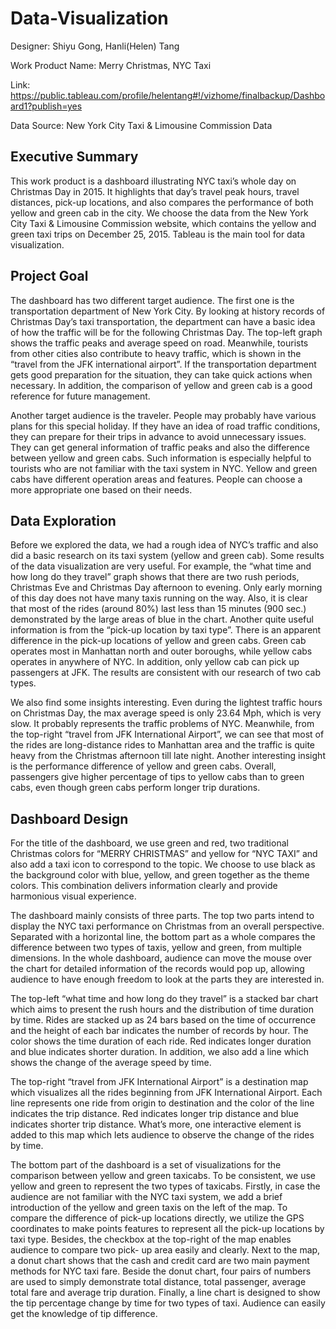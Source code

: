 # Data-Visualization

Designer: Shiyu Gong, Hanli(Helen) Tang

Work Product Name: Merry Christmas, NYC Taxi

Link: https://public.tableau.com/profile/helentang#!/vizhome/finalbackup/Dashboard1?publish=yes 

Data Source: New York City Taxi & Limousine Commission Data

## Executive Summary
This work product is a dashboard illustrating NYC taxi’s whole day on Christmas Day in 2015. It highlights that day’s travel peak hours, travel distances, pick-up locations, and also compares the performance of both yellow and green cab in the city. We choose the data from the New York City Taxi & Limousine Commission website, which contains the yellow and green taxi trips on December 25, 2015. Tableau is the main tool for data visualization.

## Project Goal
The dashboard has two different target audience. The first one is the transportation department of New York City. By looking at history records of Christmas Day’s taxi transportation, the department can have a basic idea of how the traffic will be for the following Christmas Day. The top-left graph shows the traffic peaks and average speed on road. Meanwhile, tourists from other cities also contribute to heavy traffic, which is shown in the “travel from the JFK international airport”. If the transportation department gets good preparation for the situation, they can take quick actions when necessary. In addition, the comparison of yellow and green cab is a good reference for future management.

Another target audience is the traveler. People may probably have various plans for this special holiday. If they have an idea of road traffic conditions, they can prepare for their trips in advance to avoid unnecessary issues. They can get general information of traffic peaks and also the difference between yellow and green cabs. Such information is especially helpful to tourists who are not familiar with the taxi system in NYC. Yellow and green cabs have different operation areas and features. People can choose a more appropriate one based on their needs.

## Data Exploration
Before we explored the data, we had a rough idea of NYC’s traffic and also did a basic research on its taxi system (yellow and green cab). Some results of the data visualization are very useful. For example, the “what time and how long do they travel” graph shows that there are two rush periods, Christmas Eve and Christmas Day afternoon to evening. Only early morning of this day does not have many taxis running on the way. Also, it is clear that most of the rides (around 80%) last less than 15 minutes (900 sec.) demonstrated by the large areas of blue in the chart. Another quite useful information is from the “pick-up location by taxi type”. There is an apparent difference in the pick-up locations of yellow and green cabs. Green cab operates most in Manhattan north and outer boroughs, while yellow cabs operates in anywhere of NYC. In addition, only yellow cab can pick up passengers at JFK. The results are consistent with our research of two cab types.

We also find some insights interesting. Even during the lightest traffic hours on Christmas Day, the max average speed is only 23.64 Mph, which is very slow. It probably represents the traffic problems of NYC. Meanwhile, from the top-right “travel from JFK International Airport”, we can see that most of the rides are long-distance rides to Manhattan area and the traffic is quite heavy from the Christmas afternoon till late night. Another interesting insight is the performance difference of yellow and green cabs. Overall, passengers give higher percentage of tips to yellow cabs than to green cabs, even though green cabs perform longer trip durations.

## Dashboard Design
For the title of the dashboard, we use green and red, two traditional Christmas colors for “MERRY CHRISTMAS” and yellow for “NYC TAXI” and also add a taxi icon to correspond to the topic. We choose to use black as the background color with blue, yellow, and green together as the theme colors. This combination delivers information clearly and provide harmonious visual experience.

The dashboard mainly consists of three parts. The top two parts intend to display the NYC taxi performance on Christmas from an overall perspective. Separated with a horizontal line, the bottom part as a whole compares the difference between two types of taxis, yellow and green, from multiple dimensions. In the whole dashboard, audience can move the mouse over the chart for detailed information of the records would pop up, allowing audience to have enough freedom to look at the parts they are interested in.

The top-left “what time and how long do they travel” is a stacked bar chart which aims to present the rush hours and the distribution of time duration by time. Rides are stacked up as 24 bars based on the time of occurrence and the height of each bar indicates the number of records by hour. The color shows the time duration of each ride. Red indicates longer duration and blue indicates shorter duration. In addition, we also add a line which shows the change of the average speed by time.

The top-right “travel from JFK International Airport” is a destination map which visualizes all the rides beginning from JFK International Airport. Each line represents one ride from origin to destination and the color of the line indicates the trip distance. Red indicates longer trip distance and blue indicates shorter trip distance. What’s more, one interactive element is added to this map which lets audience to observe the change of the rides by time.

The bottom part of the dashboard is a set of visualizations for the comparison between yellow and green taxicabs. To be consistent, we use yellow and green to represent the two types of taxicabs. Firstly, in case the audience are not familiar with the NYC taxi system, we add a brief introduction of the yellow and green taxis on the left of the map. To compare the difference of pick-up locations directly, we utilize the GPS coordinates to make points features to represent all the pick-up locations by taxi type. Besides, the checkbox at the top-right of the map enables audience to compare two pick- up area easily and clearly. Next to the map, a donut chart shows that the cash and credit card are two main payment methods for NYC taxi fare. Beside the donut chart, four pairs of numbers are used to simply demonstrate total distance, total passenger, average total fare and average trip duration. Finally, a line chart is designed to show the tip percentage change by time for two types of taxi. Audience can easily get the knowledge of tip difference.

